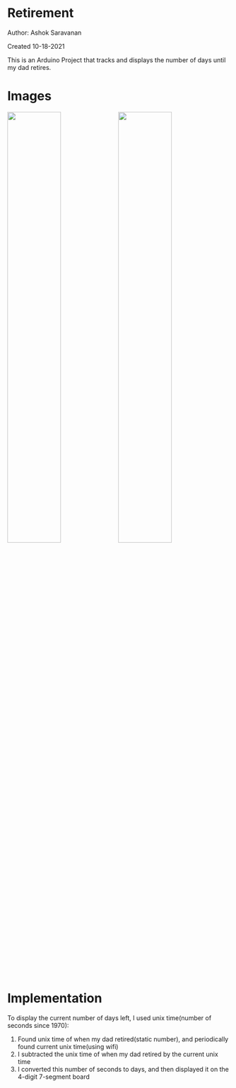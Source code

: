 # Retirement
Author: Ashok Saravanan

Created 10-18-2021

This is an Arduino Project that tracks and displays the number of days until my dad retires.

# Images

<img src="https://user-images.githubusercontent.com/90977640/200122432-5d711601-ff72-49dd-9905-7b01ff2c2cdc.JPG" width=49% height=50%>

<img src="https://user-images.githubusercontent.com/90977640/200122430-a01f5e60-fe14-4f1d-9fc5-928b7bc3b951.JPG" width=49% height=50%>

# Implementation
To display the current number of days left, I used unix time(number of seconds since 1970):
1. Found unix time of when my dad retired(static number), and periodically found current unix time(using wifi)
2. I subtracted the unix time of when my dad retired by the current unix time
3. I converted this number of seconds to days, and then displayed it on the 4-digit 7-segment board

